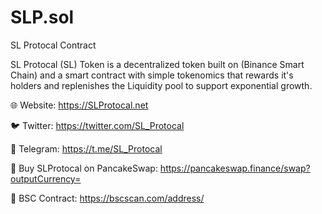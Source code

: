 # SLP.sol
SL Protocal Contract

SL Protocal (SL) Token is a decentralized token built on (Binance Smart Chain) and a smart contract with simple tokenomics that rewards it's holders and replenishes the Liquidity pool to support exponential growth.

🌐 Website: https://SLProtocal.net

🐦 Twitter: https://twitter.com/SL_Protocal

💬 Telegram: https://t.me/SL_Protocal

🔗 Buy SLProtocal on PancakeSwap: https://pancakeswap.finance/swap?outputCurrency=

🔗 BSC Contract: https://bscscan.com/address/

